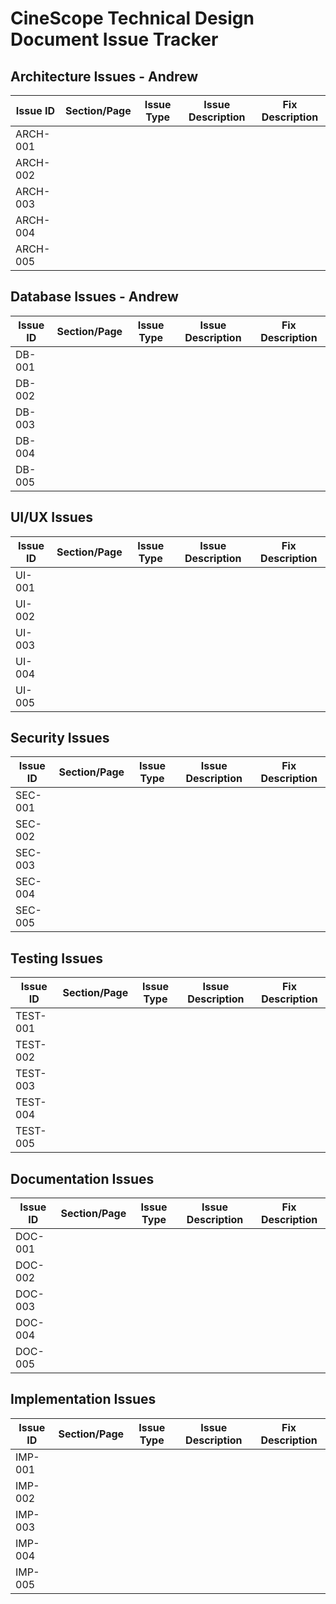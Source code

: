 # CineScope Technical Design Document Issue Tracker


## Architecture Issues - Andrew

| Issue ID | Section/Page | Issue Type | Issue Description | Fix Description |
|----------|--------------|------------|-------------------|----------------|
| ARCH-001 |              |            |                   |                |
| ARCH-002 |              |            |                   |                |
| ARCH-003 |              |            |                   |                |
| ARCH-004 |              |            |                   |                |
| ARCH-005 |              |            |                   |                |











## Database Issues - Andrew

| Issue ID | Section/Page | Issue Type | Issue Description | Fix Description |
|----------|--------------|------------|-------------------|----------------|
| DB-001   |              |            |                   |                |
| DB-002   |              |            |                   |                |
| DB-003   |              |            |                   |                |
| DB-004   |              |            |                   |                |
| DB-005   |              |            |                   |                |











## UI/UX Issues

| Issue ID | Section/Page | Issue Type | Issue Description | Fix Description |
|----------|--------------|------------|-------------------|----------------|
| UI-001   |              |            |                   |                |
| UI-002   |              |            |                   |                |
| UI-003   |              |            |                   |                |
| UI-004   |              |            |                   |                |
| UI-005   |              |            |                   |                |











## Security Issues

| Issue ID | Section/Page | Issue Type | Issue Description | Fix Description |
|----------|--------------|------------|-------------------|----------------|
| SEC-001  |              |            |                   |                |
| SEC-002  |              |            |                   |                |
| SEC-003  |              |            |                   |                |
| SEC-004  |              |            |                   |                |
| SEC-005  |              |            |                   |                |











## Testing Issues

| Issue ID | Section/Page | Issue Type | Issue Description | Fix Description |
|----------|--------------|------------|-------------------|----------------|
| TEST-001 |              |            |                   |                |
| TEST-002 |              |            |                   |                |
| TEST-003 |              |            |                   |                |
| TEST-004 |              |            |                   |                |
| TEST-005 |              |            |                   |                |











## Documentation Issues

| Issue ID | Section/Page | Issue Type | Issue Description | Fix Description |
|----------|--------------|------------|-------------------|----------------|
| DOC-001  |              |            |                   |                |
| DOC-002  |              |            |                   |                |
| DOC-003  |              |            |                   |                |
| DOC-004  |              |            |                   |                |
| DOC-005  |              |            |                   |                |











## Implementation Issues

| Issue ID | Section/Page | Issue Type | Issue Description | Fix Description |
|----------|--------------|------------|-------------------|----------------|
| IMP-001  |              |            |                   |                |
| IMP-002  |              |            |                   |                |
| IMP-003  |              |            |                   |                |
| IMP-004  |              |            |                   |                |
| IMP-005  |              |            |                   |                |
